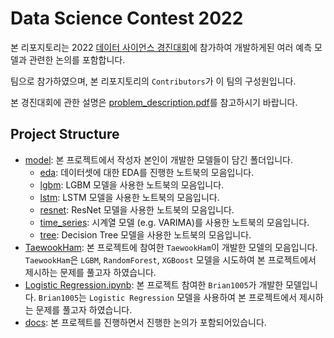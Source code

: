 # Data Science Contest 2022

본 리포지토리는 2022 [데이터 사이언스 경진대회](https://www.datascience-contest.com/)에 참가하여 개발하게된 여러 예측 모델과 관련한 논의를 포함합니다.

팀으로 참가하였으며, 본 리포지토리의 `Contributors`가 이 팀의 구성원입니다.

본 경진대회에 관한 설명은 [problem_description.pdf](./problem_description.pdf)를 참고하시기 바랍니다.

## Project Structure

- [model](./models/): 본 프로젝트에서 작성자 본인이 개발한 모델들이 담긴 폴더입니다.
  - [eda](./models/eda): 데이터셋에 대한 EDA를 진행한 노트북의 모음입니다.
  - [lgbm](./models/lgbm): LGBM 모델을 사용한 노트북의 모음입니다.
  - [lstm](./models/lstm): LSTM 모델을 사용한 노트북의 모음입니다.
  - [resnet](./models/resnet): ResNet 모델을 사용한 노트북의 모음입니다.
  - [time_series](./models/time_series): 시계열 모델 (e.g. VARIMA)를 사용한 노트북의 모음입니다.
  - [tree](./models/tree): Decision Tree 모델을 사용한 노트북의 모음입니다.
- [TaewookHam](./TaewookHam/): 본 프로젝트에 참여한 `TaewookHam`이 개발한 모델의 모음입니다. `TaewookHam`은 `LGBM`, `RandomForest`, `XGBoost` 모델을 시도하여 본 프로젝트에서 제시하는 문제를 풀고자 하였습니다.
- [Logistic Regression.ipynb](./Logistic%20Regression.ipynb): 본 프로젝트 참여한 `Brian1005`가 개발한 모델입니다. `Brian1005`는 `Logistic Regression` 모델을 사용하여 본 프로젝트에서 제시하는 문제를 풀고자 하였습니다.
- [docs](./docs/): 본 프로젝트를 진행하면서 진행한 논의가 포함되어있습니다.
